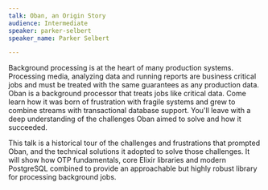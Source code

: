 ```yaml
---
talk: Oban, an Origin Story
audience: Intermediate
speaker: parker-selbert
speaker_name: Parker Selbert

---
```

Background processing is at the heart of many production systems. Processing media, analyzing data and running reports are business critical jobs and must be treated with the same guarantees as any production data. Oban is a background processor that treats jobs like critical data. Come learn how it was born of frustration with fragile systems and grew to combine streams with transactional database support. You'll leave with a deep understanding of the challenges Oban aimed to solve and how it succeeded.

  
This talk is a historical tour of the challenges and frustrations that prompted Oban, and the technical solutions it adopted to solve those challenges. It will show how OTP fundamentals, core Elixir libraries and modern PostgreSQL combined to provide an approachable but highly robust library for processing background jobs.